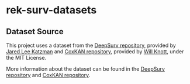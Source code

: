# rek-surv-datasets
## Dataset Source

This project uses a dataset from the [DeepSurv repository](https://github.com/jaredleekatzman/DeepSurv/tree/master/experiments/data), provided by [Jared Lee Katzman](https://github.com/jaredleekatzman) and [CoxKAN repository](https://github.com/knottwill/CoxKAN/tree/main/data), provided by [Will Knott](https://github.com/knottwill), under the MIT License.

More information about the dataset can be found in the [DeepSurv repository](https://github.com/jaredleekatzman/DeepSurv) and [CoxKAN repository](https://github.com/knottwill/CoxKAN).
